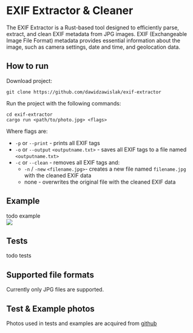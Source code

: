 # EXIF Extractor & Cleaner
The EXIF Extractor is a Rust-based tool designed to efficiently parse, extract, and clean EXIF metadata from JPG images. EXIF (Exchangeable Image File Format) metadata provides essential information about the image, such as camera settings, date and time, and geolocation data.

## How to run
Download project:
```
git clone https://github.com/dawidzawislak/exif-extractor
```
Run the project with the following commands:
```
cd exif-extractor
cargo run <path/to/photo.jpg> <flags>
```
Where flags are:
- `-p` or `--print` - prints all EXIF tags
- `-o` or `--output` `<outputname.txt>` - saves all EXIF tags to a file named `<outputname.txt>`
- `-c` or `--clean` - removes all EXIF tags and:
    - `-n` / `-new` `<filename.jpg>`- creates a new file named `filename.jpg` with the cleaned EXIF data
    - none - overwrites the original file with the cleaned EXIF data

## Example
todo example  
<img src="./resources/images/example.jpg">

## Tests
todo tests

## Supported file formats
Currently only JPG files are supported.

## Test & Example photos
Photos used in tests and examples are acquired from [github](https://github.com/drewnoakes/metadata-extractor-images)
